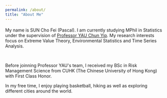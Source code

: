 ```yaml
---
permalink: /about/
title: "About Me"
---
```

<p style="font-size: 18px;">
  
My name is SUN Cho Fei (Pascal). I am currently studying MPhil in Statistics under the supervision of [Professor YAU Chun Yip](https://www.sta.cuhk.edu.hk/cyyau/). My research interests focus on Extreme Value Theory, Environmental Statistics and Time Series Analysis.
  
<br>

Before joinning Professor YAU's team, I received my BSc in Risk Management Science from CUHK (The Chinese University of Hong Kong) with First Class Honor.
<br>

In my free time, I enjoy playing basketball, hiking as well as exploring different cities around the world.

